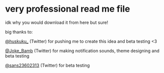 very professional read me file
=
idk why you would download it from here but sure!


big thanks to:

[@huskuku_](https://twitter.com/huskuku_) (Twitter) for pushing me to create this idea and beta testing <3

[@Joke_Bamb](https://twitter.com/Joke_Bamb) (Twitter) for making notification sounds, theme designing and beta testing

[@sans23602313](https://twitter.com/sans23602313) (Twitter) for beta testing
